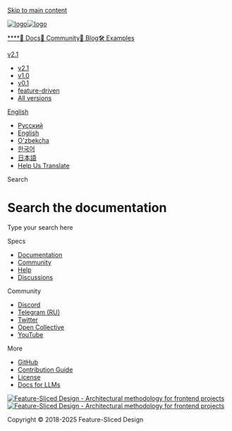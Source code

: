 [Skip to main content](#__docusaurus_skipToContent_fallback)

[![logo](/documentation/img/brand/logo-primary.png)![logo](/documentation/img/brand/logo-primary.png)](/documentation/.md)

[****](/documentation/.md)[📖 Docs](/documentation/docs.md)[💫 Community](/documentation/community.md)[📝 Blog](/documentation/blog)[🛠 Examples](/documentation/examples.md)

[v2.1](/documentation/docs.md)

* [v2.1](/documentation/docs.md)
* [v1.0](https://feature-sliced.github.io/featureslices.dev/v1.0.html)
* [v0.1](https://feature-sliced.github.io/featureslices.dev/v0.1.html)
* [feature-driven](https://github.com/feature-sliced/documentation/tree/rc/feature-driven)
* [All versions](/documentation/versions.md)

[English](#)

* [Русский](/documentation/ru/search)
* [English](/documentation/search.md)
* [O'zbekcha](/documentation/uz/search)
* [한국어](/documentation/kr/search)
* [日本語](/documentation/ja/search)
* [Help Us Translate](https://github.com/feature-sliced/documentation/issues/244)

[](https://discord.gg/S8MzWTUsmp)[](https://github.com/feature-sliced/documentation)

Search

# Search the documentation

Type your search here

[](https://www.algolia.com/)

Specs

* [Documentation](/documentation/docs.md)
* [Community](/documentation/community.md)
* [Help](/documentation/nav.md)
* [Discussions](https://github.com/feature-sliced/documentation/discussions)

Community

* [Discord](https://discord.gg/S8MzWTUsmp)
* [Telegram (RU)](https://t.me/feature_sliced)
* [Twitter](https://twitter.com/feature_sliced)
* [Open Collective](https://opencollective.com/feature-sliced)
* [YouTube](https://www.youtube.com/c/FeatureSlicedDesign)

More

* [GitHub](https://github.com/feature-sliced)
* [Contribution Guide](https://github.com/feature-sliced/documentation/blob/master/CONTRIBUTING.md)
* [License](https://github.com/feature-sliced/documentation/blob/master/LICENSE)
* [Docs for LLMs](/documentation/docs/llms.md)

[![Feature-Sliced Design - Architectural methodology for frontend projects](/documentation/img/brand/logo-primary.png)![Feature-Sliced Design - Architectural methodology for frontend projects](/documentation/img/brand/logo-primary.png)](https://github.com/feature-sliced)

Copyright © 2018-2025 Feature-Sliced Design

